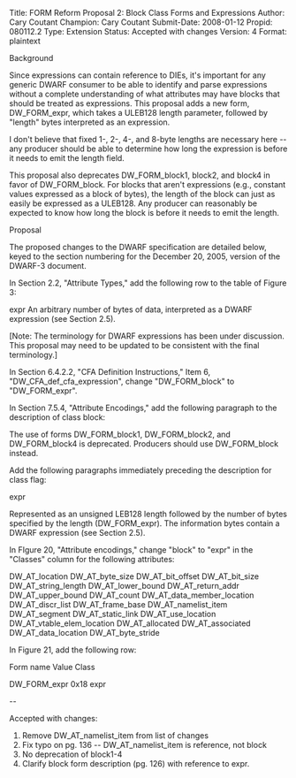 Title:       FORM Reform Proposal 2: Block Class Forms and Expressions
Author:      Cary Coutant
Champion:    Cary Coutant
Submit-Date: 2008-01-12
Propid:      080112.2
Type:        Extension
Status:      Accepted with changes
Version:     4
Format:      plaintext

Background

Since expressions can contain reference to DIEs, it's important for any 
generic DWARF consumer to be able to identify and parse expressions without 
a complete understanding of what attributes may have blocks that should be 
treated as expressions. This proposal adds a new form, DW_FORM_expr, which 
takes a ULEB128 length parameter, followed by "length" bytes interpreted as 
an expression.

I don't believe that fixed 1-, 2-, 4-, and 8-byte lengths are necessary 
here -- any producer should be able to determine how long the expression 
is before it needs to emit the length field.

This proposal also deprecates DW_FORM_block1, block2, and block4 in favor 
of DW_FORM_block. For blocks that aren't expressions (e.g., constant values 
expressed as a block of bytes), the length of the block can just as easily 
be expressed as a ULEB128. Any producer can reasonably be expected to know 
how long the block is before it needs to emit the length.


Proposal

The proposed changes to the DWARF specification are detailed below, keyed 
to the section numbering for the December 20, 2005, version of the DWARF-3 
document.

In Section 2.2, "Attribute Types," add the following row to the table of 
Figure 3:

 expr     An arbitrary number of bytes of data, interpreted
          as a DWARF expression (see Section 2.5).

[Note: The terminology for DWARF expressions has been under discussion. 
This proposal may need to be updated to be consistent with the final 
terminology.]

In Section 6.4.2.2, "CFA Definition Instructions," Item 6, 
"DW_CFA_def_cfa_expression", change "DW_FORM_block" to "DW_FORM_expr".

In Section 7.5.4, "Attribute Encodings," add the following paragraph to 
the description of class block:

 The use of forms DW_FORM_block1, DW_FORM_block2,
 and DW_FORM_block4 is deprecated. Producers should
 use DW_FORM_block instead.

Add the following paragraphs immediately preceding the description for 
class flag:

 expr

   Represented as an unsigned LEB128 length followed by the
   number of bytes specified by the length (DW_FORM_expr).
   The information bytes contain a DWARF expression (see
   Section 2.5).

In FIgure 20, "Attribute encodings," change "block" to "expr" in the 
"Classes" column for the following attributes:

 DW_AT_location
 DW_AT_byte_size
 DW_AT_bit_offset
 DW_AT_bit_size
 DW_AT_string_length
 DW_AT_lower_bound
 DW_AT_return_addr
 DW_AT_upper_bound
 DW_AT_count
 DW_AT_data_member_location
 DW_AT_discr_list
 DW_AT_frame_base
 DW_AT_namelist_item
 DW_AT_segment
 DW_AT_static_link
 DW_AT_use_location
 DW_AT_vtable_elem_location
 DW_AT_allocated
 DW_AT_associated
 DW_AT_data_location
 DW_AT_byte_stride

In Figure 21, add the following row:

 Form name       Value    Class

 DW_FORM_expr    0x18     expr

--

Accepted with changes:
  1.  Remove DW_AT_namelist_item from list of changes
  2.  Fix typo on pg. 136 -- DW_AT_namelist_item is reference, not block
  3.  No deprecation of block1-4
  4.  Clarify block form description (pg. 126) with reference to expr.  
